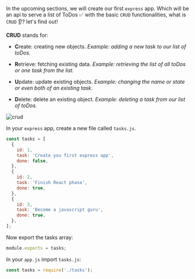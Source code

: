 In the upcoming sections, we will create our first `express` app. Which will be an api to serve a list of ToDos ✅ with the basic `CRUD` functionalities, what is `CRUD` 👂? let's find out!

**CRUD** stands for:

- **C**reate: creating new objects.
  _Example: adding a new task to our list of toDos._

- **R**etrieve: fetching existing data.
  _Example: retrieving the list of all toDos or one task from the list._

- **U**pdate: update existing objects.
  _Example: changing the name or state or even both of an existing task._

- **D**elete: delete an existing object.
  _Example: deleting a task from our list of toDos._

![crud](https://miro.medium.com/max/1400/1*2eBdh0vLZjUyCDF6x1EqvQ.png)

In your `express` app, create a new file called `tasks.js`.

```javascript
const tasks = [
  {
    id: 1,
    task: 'Create you first express app',
    done: false,
  },
  {
    id: 2,
    task: 'Finish React phase',
    done: true,
  },
  {
    id: 3,
    task: 'Become a javascript guru',
    done: true,
  },
];
```

Now export the tasks array:

```js
module.exports = tasks;
```

In your `app.js` import `tasks.js`:

```js
const tasks = require('./tasks');
```
